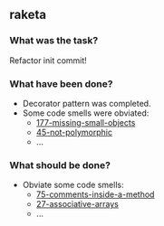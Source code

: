 ## raketa

### What was the task?

Refactor init commit!

### What have been done?

- Decorator pattern was completed.
- Some code smells were obviated:
  - [177-missing-small-objects](https://maximilianocontieri.com/code-smell-177-missing-small-objects)
  - [45-not-polymorphic](https://maximilianocontieri.com/code-smell-45-not-polymorphic)
  - ...

### What should be done?

- Obviate some code smells:
  - [75-comments-inside-a-method](https://maximilianocontieri.com/code-smell-75-comments-inside-a-method)
  - [27-associative-arrays](https://maximilianocontieri.com/code-smell-27-associative-arrays)
  - ...
